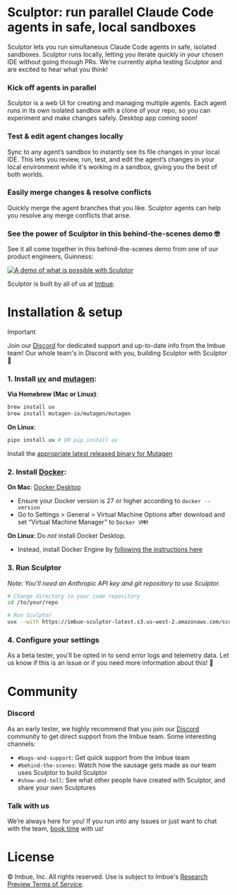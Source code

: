 # Sculptor: run parallel Claude Code agents in safe, local sandboxes

Sculptor lets you run simultaneous Claude Code agents in safe, isolated sandboxes. Sculptor runs locally, letting you iterate quickly in your chosen IDE without going through PRs. We’re currently alpha testing Sculptor and are excited to hear what you think!

### Kick off agents in parallel

Sculptor is a web UI for creating and managing multiple agents. Each agent runs in its own isolated sandbox with a clone of your repo, so you can experiment and make changes safely. Desktop app coming soon!

### Test & edit agent changes locally

Sync to any agent’s sandbox to instantly see its file changes in your local IDE. This lets you review, run, test, and edit the agent’s changes in your local environment while it's working in a sandbox, giving you the best of both worlds.

### Easily merge changes & resolve conflicts

Quickly merge the agent branches that you like. Sculptor agents can help you resolve any merge conflicts that arise.

### See the power of Sculptor in this behind-the-scenes demo 🤓
See it all come together in this behind-the-scenes demo from one of our product engineers, Guinness:

[![A demo of what is possible with Sculptor](https://img.youtube.com/vi/ESZH7hd1sMY/0.jpg)](https://www.youtube.com/watch?v=ESZH7hd1sMY)

Sculptor is built by all of us at [Imbue](https://imbue.com).

# Installation & setup
> [!IMPORTANT]
> Join our [Discord](https://discord.gg/sBAVvHPUTE) for dedicated support and up-to-date info from the Imbue team! Our whole team's in Discord with you, building Sculptor with Sculptor 🙂

### 1. Install [uv](https://docs.astral.sh/uv/getting-started/installation/) and [mutagen](https://mutagen.io/documentation/introduction/installation/):

**Via Homebrew (Mac or Linux)**:

```bash
brew install uv
brew install mutagen-io/mutagen/mutagen
```

**On Linux**:

```bash
pipx install uv # OR pip install uv
```

Install the [appropriate latest released binary for Mutagen](https://github.com/mutagen-io/mutagen/releases)


### 2. Install [Docker](https://www.docker.com/get-started/):

**On Mac**:
[Docker Desktop](https://docs.docker.com/desktop/setup/install/mac-install/)

- Ensure your Docker version is 27 or higher according to `docker --version`
- Go to Settings > General > Virtual Machine Options after download and set “Virtual Machine Manager” to `Docker VMM`

**On Linux**:
Do *not* install Docker Desktop.

- Instead, install Docker Engine by [following the instructions here](https://docs.docker.com/engine/install/)


### 3. Run Sculptor
*Note: You'll need an Anthropic API key and git repository to use Sculptor.*

```bash
# Change directory to your code repository
cd /to/your/repo

# Run Sculptor
uvx --with https://imbue-sculptor-latest.s3.us-west-2.amazonaws.com/sculptor.tar.gz --refresh sculptor .
```

### 4. Configure your settings
As a beta tester, you'll be opted in to send error logs and telemetry data. Let us know if this is an issue or if you need more information about this! 🙏


# Community
### Discord

As an early tester, we highly recommend that you join our [Discord](https://discord.gg/sBAVvHPUTE) community to get direct support from the Imbue team. Some interesting channels:

- `#bugs-and-support`: Get quick support from the Imbue team
- `#behind-the-scenes`: Watch how the sausage gets made as our team uses Sculptor to build Sculptor
- `#show-and-tell`: See what other people have created with Sculptor, and share your own Sculptures

### Talk with us

We’re always here for you! If you run into any issues or just want to chat with the team, [book time](https://calendly.com/nicseo/sculptor-chat) with us!

# License
© Imbue, Inc. All rights reserved. Use is subject to Imbue's [Research Preview Terms of Service](https://imbue.com/terms/).
